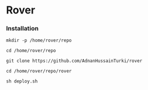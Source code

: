 # Rover 

### Installation

`mkdir -p /home/rover/repo`

`cd /home/rover/repo`

`git clone https://github.com/AdnanHussainTurki/rover`

`cd /home/rover/repo/rover`

`sh deploy.sh`